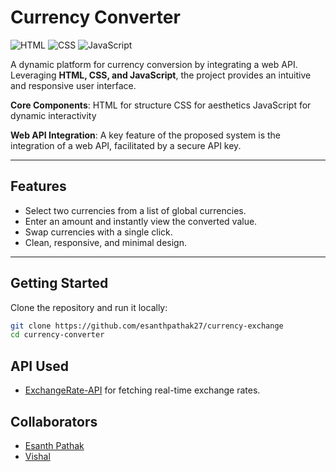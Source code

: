 # **Currency Converter**

![HTML](https://img.shields.io/badge/HTML-5-orange) ![CSS](https://img.shields.io/badge/CSS-3-blue) ![JavaScript](https://img.shields.io/badge/JavaScript-ES6-yellow) 

A dynamic platform for currency conversion by integrating a web API. Leveraging **HTML, CSS, and JavaScript**, the project provides an intuitive and responsive user interface.

**Core Components**:
HTML for structure
CSS for aesthetics
JavaScript for dynamic interactivity 

**Web API Integration**:
A key feature of the proposed system is the integration of a web API, facilitated by a secure API key.  

---

## **Features**

- Select two currencies from a list of global currencies.
- Enter an amount and instantly view the converted value.
- Swap currencies with a single click.
- Clean, responsive, and minimal design.

---

## **Getting Started**

Clone the repository and run it locally:

```bash
git clone https://github.com/esanthpathak27/currency-exchange
cd currency-converter
```

## **API Used**

- [ExchangeRate-API](https://www.exchangerate-api.com/) for fetching real-time exchange rates.

## **Collaborators**

- [Esanth Pathak](https://github.com/esanthpathak27)
- [Vishal](https://github.com/VishhhalGupta)

